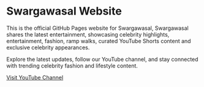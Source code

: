 # Swargawasal Website

This is the official GitHub Pages website for Swargawasal, Swargawasal shares the latest entertainment, showcasing celebrity highlights, entertainment, fashion, ramp walks, curated YouTube Shorts content and exclusive celebrity appearances. 

Explore the latest updates, follow our YouTube channel, and stay connected with trending celebrity fashion and lifestyle content.

[Visit YouTube Channel](https://www.youtube.com/@Swargawasal)
